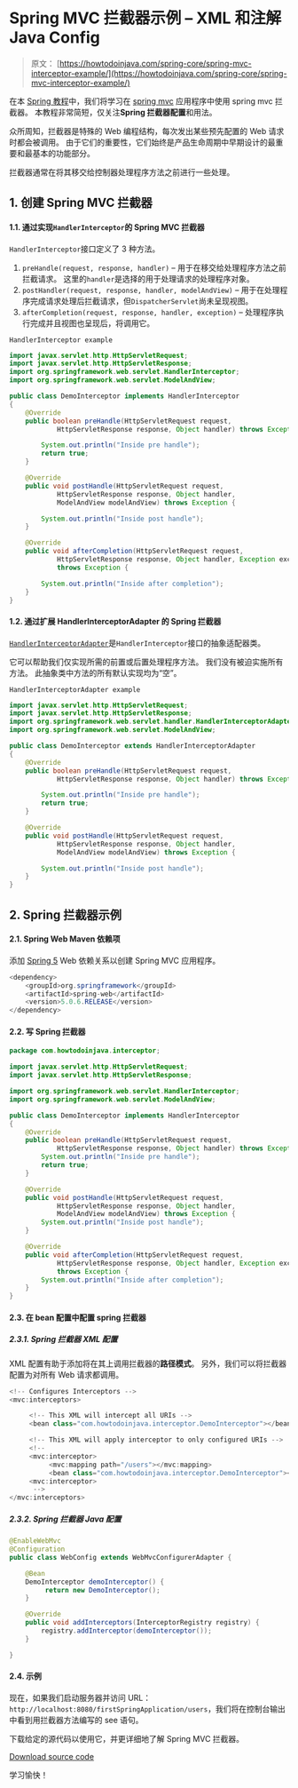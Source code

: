 # Spring MVC 拦截器示例 – XML 和注解 Java Config

> 原文： [https://howtodoinjava.com/spring-core/spring-mvc-interceptor-example/](https://howtodoinjava.com/spring-core/spring-mvc-interceptor-example/)

在本 [Spring 教程](https://howtodoinjava.com/java-spring-framework-tutorials/)中，我们将学习在 [spring mvc](https://howtodoinjava.com/spring-mvc-tutorial/) 应用程序中使用 spring mvc 拦截器。 本教程非常简短，仅关注**Spring 拦截器配置**和用法。

众所周知，拦截器是特殊的 Web 编程结构，每次发出某些预先配置的 Web 请求时都会被调用。 由于它们的重要性，它们始终是产品生命周期中早期设计的最重要和最基本的功能部分。

拦截器通常在将其移交给控制器处理程序方法之前进行一些处理。

## 1\. 创建 Spring MVC 拦截器

#### 1.1. 通过实现`HandlerInterceptor`的 Spring MVC 拦截器

`HandlerInterceptor`接口定义了 3 种方法。

1.  `preHandle(request, response, handler)` – 用于在移交给处理程序方法之前拦截请求。 这里的`handler`是选择的用于处理请求的处理程序对象。
2.  `postHandler(request, response, handler, modelAndView)` – 用于在处理程序完成请求处理后拦截请求，但`DispatcherServlet`尚未呈现视图。
3.  `afterCompletion(request, response, handler, exception)` – 处理程序执行完成并且视图也呈现后，将调用它。

`HandlerInterceptor example`

```java
import javax.servlet.http.HttpServletRequest;
import javax.servlet.http.HttpServletResponse;
import org.springframework.web.servlet.HandlerInterceptor;
import org.springframework.web.servlet.ModelAndView;

public class DemoInterceptor implements HandlerInterceptor
{
	@Override
	public boolean preHandle(HttpServletRequest request,
			HttpServletResponse response, Object handler) throws Exception {

		System.out.println("Inside pre handle");
		return true;
	}

	@Override
	public void postHandle(HttpServletRequest request,
			HttpServletResponse response, Object handler,
			ModelAndView modelAndView) throws Exception {

		System.out.println("Inside post handle");
	}

	@Override
	public void afterCompletion(HttpServletRequest request,
			HttpServletResponse response, Object handler, Exception exception)
			throws Exception {

		System.out.println("Inside after completion");
	}
}

```

#### 1.2. 通过扩展 HandlerInterceptorAdapter 的 Spring 拦截器

[`HandlerInterceptorAdapter`](https://docs.spring.io/spring-framework/docs/current/javadoc-api/org/springframework/web/servlet/handler/HandlerInterceptorAdapter.html)是`HandlerInterceptor`接口的抽象适配器类。

它可以帮助我们仅实现所需的前置或后置处理程序方法。 我们没有被迫实施所有方法。 此抽象类中方法的所有默认实现均为“空”。

`HandlerInterceptorAdapter example`

```java
import javax.servlet.http.HttpServletRequest;
import javax.servlet.http.HttpServletResponse;
import org.springframework.web.servlet.handler.HandlerInterceptorAdapter;
import org.springframework.web.servlet.ModelAndView;

public class DemoInterceptor extends HandlerInterceptorAdapter
{
	@Override
	public boolean preHandle(HttpServletRequest request,
			HttpServletResponse response, Object handler) throws Exception {

		System.out.println("Inside pre handle");
		return true;
	}

	@Override
	public void postHandle(HttpServletRequest request,
			HttpServletResponse response, Object handler,
			ModelAndView modelAndView) throws Exception {

		System.out.println("Inside post handle");
	}
}

```

## 2\. Spring 拦截器示例

#### 2.1. Spring Web Maven 依赖项

添加 [Spring 5](https://howtodoinjava.com/spring-5-tutorial/) Web 依赖关系以创建 Spring MVC 应用程序。

```java
<dependency>
    <groupId>org.springframework</groupId>
    <artifactId>spring-web</artifactId>
    <version>5.0.6.RELEASE</version>
</dependency>

```

#### 2.2. 写 Spring 拦截器

```java
package com.howtodoinjava.interceptor;

import javax.servlet.http.HttpServletRequest;
import javax.servlet.http.HttpServletResponse;

import org.springframework.web.servlet.HandlerInterceptor;
import org.springframework.web.servlet.ModelAndView;

public class DemoInterceptor implements HandlerInterceptor
{
	@Override
	public boolean preHandle(HttpServletRequest request,
			HttpServletResponse response, Object handler) throws Exception {
		System.out.println("Inside pre handle");
		return true;
	}

	@Override
	public void postHandle(HttpServletRequest request,
			HttpServletResponse response, Object handler,
			ModelAndView modelAndView) throws Exception {
		System.out.println("Inside post handle");
	}

	@Override
	public void afterCompletion(HttpServletRequest request,
			HttpServletResponse response, Object handler, Exception exception)
			throws Exception {
		System.out.println("Inside after completion");
	}
}

```

#### 2.3. 在 bean 配置中配置 spring 拦截器

##### 2.3.1. Spring 拦截器 XML 配置

XML 配置有助于添加将在其上调用拦截器的**路径模式**。 另外，我们可以将拦截器配置为对所有 Web 请求都调用。

```java
<!-- Configures Interceptors -->
<mvc:interceptors>

	 <!-- This XML will intercept all URIs -->
	 <bean class="com.howtodoinjava.interceptor.DemoInterceptor"></bean>

	 <!-- This XML will apply interceptor to only configured URIs -->
	 <!--
	 <mvc:interceptor>
		  <mvc:mapping path="/users"></mvc:mapping>
		  <bean class="com.howtodoinjava.interceptor.DemoInterceptor"></bean>
	 <mvc:interceptor>
	  -->
</mvc:interceptors>

```

##### 2.3.2. Spring 拦截器 Java 配置

```java
@EnableWebMvc
@Configuration
public class WebConfig extends WebMvcConfigurerAdapter {

    @Bean
    DemoInterceptor demoInterceptor() {
         return new DemoInterceptor();
    }

    @Override
    public void addInterceptors(InterceptorRegistry registry) {
        registry.addInterceptor(demoInterceptor());
    }

}

```

#### 2.4. 示例

现在，如果我们启动服务器并访问 URL：`http://localhost:8080/firstSpringApplication/users`，我们将在控制台输出中看到用拦截器方法编写的 see 语句。

下载给定的源代码以使用它，并更详细地了解 Spring MVC 拦截器。

[Download source code](https://drive.google.com/file/d/0B7yo2HclmjI4amh6cEhvblBtQjg/view?usp=drive_web)

学习愉快！
